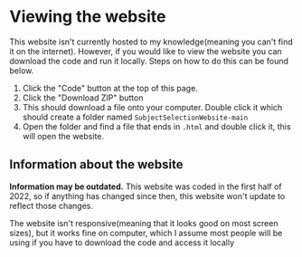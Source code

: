 # Viewing the website

This website isn't currently hosted to my knowledge(meaning you can't find it on the internet). However, if you would like to view the website you can download the code and run it locally. Steps on how to do this can be found below.

1. Click the "Code" button at the top of this page.
2. Click the "Download ZIP" button
3. This should download a file onto your computer. Double click it which should create a folder named `SubjectSelectionWebsite-main`
4. Open the folder and find a file that ends in `.html` and double click it, this will open the website.

## Information about the website
**Information may be outdated.** This website was coded in the first half of 2022, so if anything has changed since then, this website won't update to reflect those changes.

The website isn't responsive(meaning that it looks good on most screen sizes), but it works fine on computer, which I assume most people will be using if you have to download the code and access it locally
